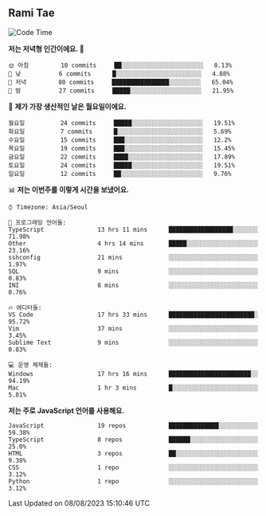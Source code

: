 ## Rami Tae

<!--START_SECTION:waka-->
![Code Time](http://img.shields.io/badge/Code%20Time-896%20hrs%2010%20mins-blue)

**저는 저녁형 인간이에요. 🦉** 

```text
🌞 아침         10 commits     ██░░░░░░░░░░░░░░░░░░░░░░░   8.13% 
🌆 낮　         6 commits      █░░░░░░░░░░░░░░░░░░░░░░░░   4.88% 
🌃 저녁         80 commits     ████████████████░░░░░░░░░   65.04% 
🌙 밤　         27 commits     █████░░░░░░░░░░░░░░░░░░░░   21.95%

```
📅 **제가 가장 생산적인 날은 월요일이에요.** 

```text
월요일          24 commits     █████░░░░░░░░░░░░░░░░░░░░   19.51% 
화요일          7 commits      █░░░░░░░░░░░░░░░░░░░░░░░░   5.69% 
수요일          15 commits     ███░░░░░░░░░░░░░░░░░░░░░░   12.2% 
목요일          19 commits     ███░░░░░░░░░░░░░░░░░░░░░░   15.45% 
금요일          22 commits     ████░░░░░░░░░░░░░░░░░░░░░   17.89% 
토요일          24 commits     █████░░░░░░░░░░░░░░░░░░░░   19.51% 
일요일          12 commits     ██░░░░░░░░░░░░░░░░░░░░░░░   9.76%

```


📊 **저는 이번주를 이렇게 시간을 보냈어요.** 

```text
⌚︎ Timezone: Asia/Seoul

💬 프로그래밍 언어들: 
TypeScript               13 hrs 11 mins      ██████████████████░░░░░░░   71.98% 
Other                    4 hrs 14 mins       █████░░░░░░░░░░░░░░░░░░░░   23.16% 
sshconfig                21 mins             ░░░░░░░░░░░░░░░░░░░░░░░░░   1.97% 
SQL                      9 mins              ░░░░░░░░░░░░░░░░░░░░░░░░░   0.83% 
INI                      8 mins              ░░░░░░░░░░░░░░░░░░░░░░░░░   0.76%

🔥 에디터들: 
VS Code                  17 hrs 33 mins      ████████████████████████░   95.72% 
Vim                      37 mins             ░░░░░░░░░░░░░░░░░░░░░░░░░   3.45% 
Sublime Text             9 mins              ░░░░░░░░░░░░░░░░░░░░░░░░░   0.83%

💻 운영 체제들: 
Windows                  17 hrs 16 mins      ███████████████████████░░   94.19% 
Mac                      1 hr 3 mins         █░░░░░░░░░░░░░░░░░░░░░░░░   5.81%

```

**저는 주로 JavaScript 언어를 사용해요.** 

```text
JavaScript               19 repos            ██████████████░░░░░░░░░░░   59.38% 
TypeScript               8 repos             ██████░░░░░░░░░░░░░░░░░░░   25.0% 
HTML                     3 repos             ██░░░░░░░░░░░░░░░░░░░░░░░   9.38% 
CSS                      1 repo              ░░░░░░░░░░░░░░░░░░░░░░░░░   3.12% 
Python                   1 repo              ░░░░░░░░░░░░░░░░░░░░░░░░░   3.12%

```



 Last Updated on 08/08/2023 15:10:46 UTC
<!--END_SECTION:waka-->
